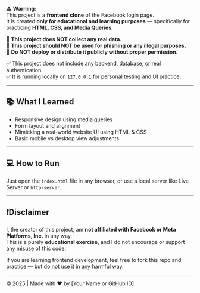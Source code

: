 

⚠️ **Warning:**  
This project is a **frontend clone** of the Facebook login page.  
It is created **only for educational and learning purposes** — specifically for practicing **HTML, CSS, and Media Queries**.

🚫 **This project does NOT collect any real data.**  
🚫 **This project should NOT be used for phishing or any illegal purposes.**  
🚫 **Do NOT deploy or distribute it publicly without proper permission.**

✅ This project does not include any backend, database, or real authentication.  
✅ It is running locally on `127.0.0.1` for personal testing and UI practice.

---

## 📚 What I Learned

- Responsive design using media queries
- Form layout and alignment
- Mimicking a real-world website UI using HTML & CSS
- Basic mobile vs desktop view adjustments

---

## 💻 How to Run

Just open the `index.html` file in any browser, or use a local server like Live Server or `http-server`.

---

## ❗Disclaimer

I, the creator of this project, am **not affiliated with Facebook or Meta Platforms, Inc.** in any way.  
This is a purely **educational exercise**, and I do not encourage or support any misuse of this code.

If you are learning frontend development, feel free to fork this repo and practice — but do not use it in any harmful way.

---

© 2025 | Made with ❤️ by [Your Name or GitHub ID]
